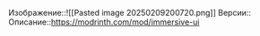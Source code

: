 Изображение::![[Pasted image 20250209200720.png]]
Версии:: 
Описание::https://modrinth.com/mod/immersive-ui